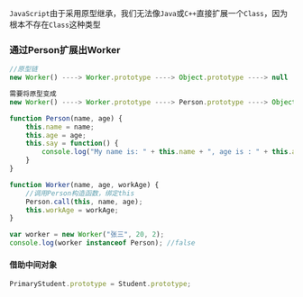 `JavaScript`由于采用原型继承，我们无法像`Java`或`C++`直接扩展一个`Class`，因为根本不存在`Class`这种类型

### 通过Person扩展出Worker
```js
//原型链
new Worker() ----> Worker.prototype ----> Object.prototype ----> null

需要将原型变成
new Worker() ----> Worker.prototype ----> Person.prototype ----> Object.prototype ----> null
```

```js
function Person(name, age) {
    this.name = name;
    this.age = age;
    this.say = function() {
        console.log("My name is: " + this.name + ", age is : " + this.age);
    }
}

function Worker(name, age, workAge) {
    //调用Person构造函数，绑定this
    Person.call(this, name, age);
    this.workAge = workAge;
}

var worker = new Worker("张三", 20, 2);
console.log(worker instanceof Person); //false
```

#### 借助中间对象

```js
PrimaryStudent.prototype = Student.prototype;
```